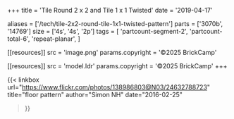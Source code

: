 +++
title = 'Tile Round 2 x 2 and Tile 1 x 1 Twisted'
date  = '2019-04-17'

aliases = ['/tech/tile-2x2-round-tile-1x1-twisted-pattern']
parts = ['3070b', '14769']
size  = ['4s', '4s', '2p']
tags  = [
  'partcount-segment-2',
  'partcount-total-6',
  'repeat-planar',
]

[[resources]]
src              = 'image.png'
params.copyright = '©2025 BrickCamp'

[[resources]]
src              = 'model.ldr'
params.copyright = '©2025 BrickCamp'
+++

{{< linkbox
    url="https://www.flickr.com/photos/138986803@N03/24632788723"
    title="floor pattern"
    author="Simon NH"
    date="2016-02-25"
>}}
